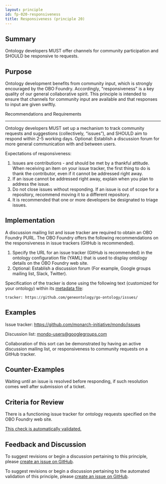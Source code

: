 ```yaml
---
layout: principle
id: fp-020-responsiveness
title: Responsiveness (principle 20)
---
```


## Summary

Ontology developers MUST offer channels for community participation and SHOULD be responsive to requests.

## Purpose

Ontology development benefits from community input, which is strongly encouraged by the OBO Foundry. Accordingly, "responsiveness" is a key quality of our general collaborative spirit. This principle is intended to ensure that channels for community input are available and that responses to input are given swiftly.

Recommendations and Requirements

---

Ontology developers MUST set up a mechanism to track community requests and suggestions (collectively, “issues”), and SHOULD aim to respond within 2-5 working days. Optional: Establish a discussion forum for more general communication with and between users.

Expectations of responsiveness:

1. Issues are contributions - and should be met by a thankful attitude. When receiving an item on your issue tracker, the first thing to do is thank the contributor, even if it cannot be addressed right away.
2. If an issue cannot be addressed right away, explain when you plan to address the issue.
3. Do not close issues without responding. If an issue is out of scope for a repository, recommend moving it to a different repository.
4. It is recommended that one or more developers be designated to triage issues.

## Implementation

A discussion mailing list and issue tracker are required to obtain an OBO Foundry PURL. The OBO Foundry offers the following recommendations on the responsiveness in issue trackers (GitHub is recommended).

1. Specify the URL for an issue tracker (GitHub is recommended) in the ontology configuration file (YAML) that is used to display ontology details on the OBO Foundry web site.
2. Optional: Establish a discussion forum (For example, Google groups mailing list, Slack, Twitter).

Specification of the tracker is done using the following text (customized for your ontology) within its [metadata file](https://github.com/OBOFoundry/OBOFoundry.github.io/tree/master/ontology):

`tracker: https://github.com/geneontology/go-ontology/issues/ `

## Examples

Issue tracker: https://github.com/monarch-initiative/mondo/issues

Discussion list: mondo-users@googlegroups.com

Collaboration of this sort can be demonstrated by having an active discussion mailing list, or responsiveness to community requests on a GitHub tracker.

## Counter-Examples

Waiting until an issue is resolved before responding, if such resolution comes well after submission of a ticket.

## Criteria for Review

There is a functioning issue tracker for ontology requests specified on the OBO Foundry web site.

[This check is automatically validated.](checks/fp_020)

## Feedback and Discussion

To suggest revisions or begin a discussion pertaining to this principle, please [create an issue on GitHub](https://github.com/OBOFoundry/OBOFoundry.github.io/issues/new?labels=attn%3A+Editorial+WG,principles&title=Principle+%2320+%22Responsiveness%22+%3CENTER+ISSUE+TITLE%3E).

To suggest revisions or begin a discussion pertaining to the automated validation of this principle, please [create an issue on GitHub](https://github.com/OBOFoundry/OBOFoundry.github.io/issues/new?labels=attn%3A+Technical+WG,automated+validation+of+principles&title=Principle+%2320+%22Responsiveness%22+-+automated+validation+%3CENTER+ISSUE+TITLE%3E).
